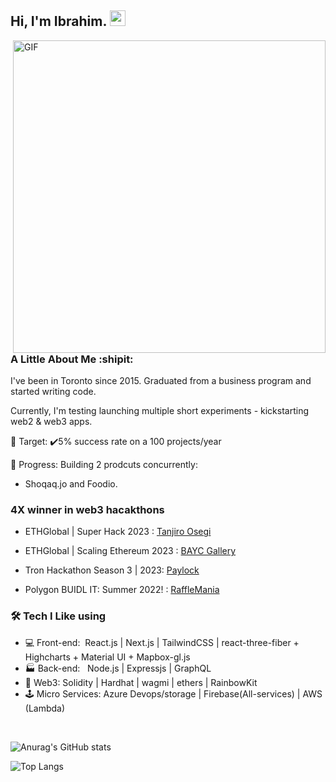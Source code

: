 <h2> Hi, I'm Ibrahim. <img src="https://github.com/IbrahimSam96/IbrahimSam96/blob/master/Hi.gif" width="25"></h2>
<img align="right" alt="GIF" src="https://github.com/IbrahimSam96/IbrahimSam96/blob/master/gif3.gif?raw=true" width="500"/>
<h3> A Little About Me  :shipit:</h3>

I've been in Toronto since 2015. Graduated from a business program and started writing code.  
 
Currently, I'm testing launching multiple short experiments - kickstarting web2 & web3 apps. 

🎯 Target: ✔️5% success rate on a 100 projects/year

🚧 Progress: Building 2 prodcuts concurrently:

- Shoqaq.jo and Foodio.  

<h3>4X winner in web3 hacakthons</h3>  

- ETHGlobal | Super Hack 2023 : [Tanjiro Osegi](https://github.com/IbrahimSam96/tanjiro)
  
- ETHGlobal | Scaling Ethereum 2023 : [BAYC Gallery](https://github.com/IbrahimSam96/ApesGallery)

- Tron Hackathon Season 3 | 2023: [Paylock](https://github.com/IbrahimSam96/paylock)

- Polygon BUIDL IT: Summer 2022! : [RaffleMania](https://github.com/IbrahimSam96/rafflemania)  


<h3>🛠 Tech I Like using </h3>

- 💻 Front-end:&nbsp; React.js | Next.js | TailwindCSS | react-three-fiber + Highcharts + Material UI + Mapbox-gl.js
- :factory: Back-end: &nbsp;  Node.js | Expressjs | GraphQL 
- 🧾 Web3: Solidity | Hardhat | wagmi |  ethers | RainbowKit
- 🕹 Micro Services: Azure Devops/storage | Firebase(All-services) | AWS (Lambda)
<br>

![Anurag's GitHub stats](https://github-readme-stats.vercel.app/api?username=Ibrahimsam96&show_icons=true&theme=radical)


![Top Langs](https://github-readme-stats.vercel.app/api/top-langs/?username=Ibrahimsam96&show_icons=true&theme=radical)



